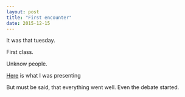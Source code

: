 ```yaml
---
layout: post
title: "First encounter"
date: 2015-12-15
---
```

It was that tuesday.

First class.

Unknow people.

[Here](/assets/ICT-for-Managers-tuesday.pdf) is what I was presenting

But must be said, that everything went well. Even the debate started.
